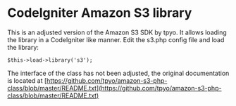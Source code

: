 CodeIgniter Amazon S3 library
=============================

This is an adjusted version of the Amazon S3 SDK by tpyo. It allows loading the library in a CodeIgniter like manner. Edit the s3.php config file and load the library:

	$this->load->library('s3');
	
The interface of the class has not been adjusted, the original documentation is located at [https://github.com/tpyo/amazon-s3-php-class/blob/master/README.txt](https://github.com/tpyo/amazon-s3-php-class/blob/master/README.txt)